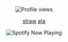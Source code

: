 <div align="center">    
  <img src="https://komarev.com/ghpvc/?username=Iimbus&label=nocom+database&color=651fff&style=plastic" alt="Profile views"/>
</div>

<p align="center">
  <a href="https://takumifujiwara.straw.page/">straw</a>  
  <a href="https://github.com/user-attachments/assets/4365356e-381c-4b82-bed5-0c689875618b" alt="GIF"</a>
  <a href="https://bryce.atabook.org">ata</a>
</p>

<div align="center">
  <img src="https://spotify-github-profile.kittinanx.com/api/view?uid=31eoartwwvi7637xugf2xowzc2d4&cover_image=true&theme=novatorem&show_offline=false&background_color=120422&interchange=false&bar_color=651fff&bar_color_cover=false)](https://spotify-github-profile.kittinanx.com/api/view?uid=31eoartwwvi7637xugf2xowzc2d4&redirect=true)" alt="Spotify Now Playing" />
</div> 

<!--
⠀ ✦ ❤︎
<img src="https://github.com/user-attachments/assets/4365356e-381c-4b82-bed5-0c689875618b" alt="GIF"
  <div align="center">
  <img width="1770" height="1490" alt="Untitled260_20250929215111" src="https://github.com/user-attachments/assets/87739da4-0940-4818-8fa1-865d878bf1ee" alt="wemmbu graphic"/> <p align="center">
  <img src="https://spotify-github-profile.kittinanx.com/api/view?uid=31eoartwwvi7637xugf2xowzc2d4&cover_image=true&theme=novatorem&show_offline=false&background_color=120422&interchange=false&bar_color=BE63E6&bar_color_cover=false)](https://spotify-github-profile.kittinanx.com/api/view?uid=31eoartwwvi7637xugf2xowzc2d4&redirect=true)" alt="Spotify Now Playing" />
</p>
</div> 
<div align="center">
  <img src="https://github.com/user-attachments/assets/fc02a503-4dc6-4e3c-a4b3-fa2fd6893dc5" alt="GIF profile" />
</div>
</div> 
  -->
